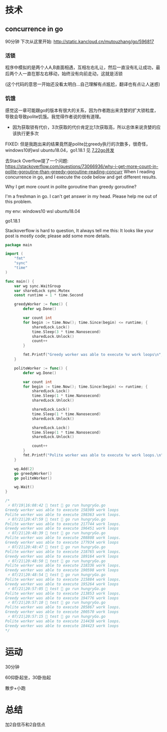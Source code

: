 # 技术
## concurrence in go
90分钟 下次从这里开始: http://static.kancloud.cn/mutouzhang/go/596817

### 活锁
程序中模拟的是两个人A,B直面相遇，互相左右礼让，然后一直没有礼让成功，最后两个人一直在那左右移动，始终没有向前走动，这就是活锁

(这个代码的意思一开始还没看太明白...自己理解有点尴尬，翻译也有点让人迷惑)

### 饥饿
感觉这一章可能跟go的版本有很大的关系，因为作者跑出来贪婪的扩大锁粒度，导致会导致polite饥饿。我觉得作者说的很有道理。
- 因为获取锁有代价，3次获取的代价肯定比1次获取高，所以总体来说贪婪的应该执行更多次

FIXED: 但是我跑出来的结果竟然是polite比greedy执行的次数多，很奇怪，windows10的wsl ubuntu18.04，go1.18.1
见 [7.22go并发](./7.22go并发.md)

去Stack Overflow提了一个问题:  https://stackoverflow.com/questions/73066936/why-i-get-more-count-in-polite-goroutine-than-greedy-goroutine-reading-concurr
When I reading concurrence in go, and I execute the code below and get different results.

Why I get more count in polite goroutine than greedy goroutine?

I'm a freshman in go. I can't get answer in my head. Please help me out of this problem.

my env: windows10 wsl ubuntu18.04

go1.18.1

Stackoverflow is hard to question, It always tell me this: It looks like your post is mostly code; please add some more details.

```go
package main

import (
	"fmt"
	"sync"
	"time"
)

func main() {
	var wg sync.WaitGroup
	var sharedLock sync.Mutex
	const runtime = 1 * time.Second

	greedyWorker := func() {
		defer wg.Done()

		var count int
		for begin := time.Now(); time.Since(begin) <= runtime; {
			sharedLock.Lock()
			time.Sleep(3 * time.Nanosecond)
			sharedLock.Unlock()
			count++
		}

		fmt.Printf("Greedy worker was able to execute %v work loops\n", count)
	}

	politeWorker := func() {
		defer wg.Done()

		var count int
		for begin := time.Now(); time.Since(begin) <= runtime; {
			sharedLock.Lock()
			time.Sleep(1 * time.Nanosecond)
			sharedLock.Unlock()

			sharedLock.Lock()
			time.Sleep(1 * time.Nanosecond)
			sharedLock.Unlock()

			sharedLock.Lock()
			time.Sleep(1 * time.Nanosecond)
			sharedLock.Unlock()

			count++
		}
		fmt.Printf("Polite worker was able to execute %v work loops.\n", count)
	}

	wg.Add(2)
	go greedyWorker()
	go politeWorker()

	wg.Wait()
}

/*
 ⚡ 07/19|16:08:42  test  go run hungryGo.go
Greedy worker was able to execute 158309 work loops
Polite worker was able to execute 198363 work loops.
 ⚡ 07/21|20:47:59  test  go run hungryGo.go
Polite worker was able to execute 217744 work loops.
Greedy worker was able to execute 196451 work loops
 ⚡ 07/21|20:48:39  test  go run hungryGo.go
Polite worker was able to execute 208808 work loops.
Greedy worker was able to execute 177934 work loops
 ⚡ 07/21|20:48:47  test  go run hungryGo.go
Polite worker was able to execute 218765 work loops.
Greedy worker was able to execute 189164 work loops
 ⚡ 07/21|20:48:50  test  go run hungryGo.go
Polite worker was able to execute 218336 work loops.
Greedy worker was able to execute 190598 work loops
 ⚡ 07/21|20:48:54  test  go run hungryGo.go
Polite worker was able to execute 215884 work loops.
Greedy worker was able to execute 195264 work loops
 ⚡ 07/21|20:57:05  test  go run hungryGo.go
Polite worker was able to execute 213853 work loops.
Greedy worker was able to execute 194776 work loops
 ⚡ 07/21|20:57:10  test  go run hungryGo.go
Polite worker was able to execute 205867 work loops.
Greedy worker was able to execute 200570 work loops
 ⚡ 07/21|20:57:15  test  go run hungryGo.go
Polite worker was able to execute 214438 work loops.
Greedy worker was able to execute 184423 work loops
*/
```

# 运动
30分钟

60仰卧起坐，30卧抬起

散步+小跑

# 总结
加2自信币和2自信点